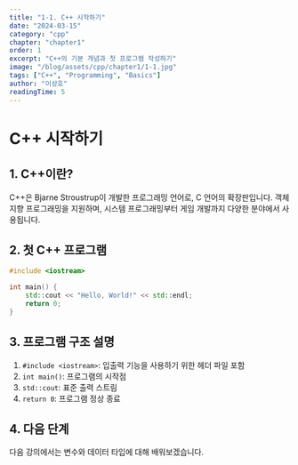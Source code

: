 ```yaml
---
title: "1-1. C++ 시작하기"
date: "2024-03-15"
category: "cpp"
chapter: "chapter1"
order: 1
excerpt: "C++의 기본 개념과 첫 프로그램 작성하기"
image: "/blog/assets/cpp/chapter1/1-1.jpg"
tags: ["C++", "Programming", "Basics"]
author: "이상호"
readingTime: 5
---
```


# C++ 시작하기

## 1. C++이란?

C++은 Bjarne Stroustrup이 개발한 프로그래밍 언어로, C 언어의 확장판입니다. 객체 지향 프로그래밍을 지원하며, 시스템 프로그래밍부터 게임 개발까지 다양한 분야에서 사용됩니다.

## 2. 첫 C++ 프로그램

```cpp
#include <iostream>

int main() {
    std::cout << "Hello, World!" << std::endl;
    return 0;
}
```

## 3. 프로그램 구조 설명

1. `#include <iostream>`: 입출력 기능을 사용하기 위한 헤더 파일 포함
2. `int main()`: 프로그램의 시작점
3. `std::cout`: 표준 출력 스트림
4. `return 0`: 프로그램 정상 종료

## 4. 다음 단계

다음 강의에서는 변수와 데이터 타입에 대해 배워보겠습니다. 